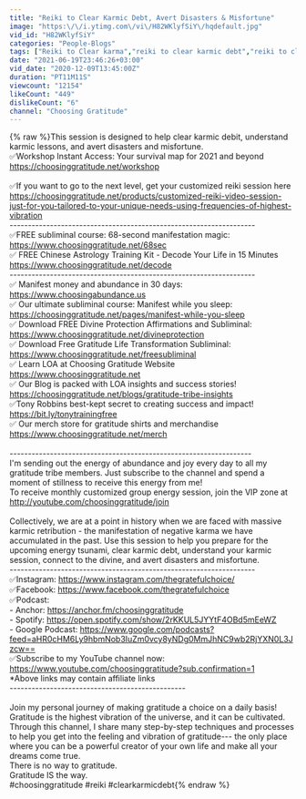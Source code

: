 ```yaml
---
title: "Reiki to Clear Karmic Debt, Avert Disasters & Misfortune"
image: "https:\/\/i.ytimg.com\/vi\/H82WKlyfSiY\/hqdefault.jpg"
vid_id: "H82WKlyfSiY"
categories: "People-Blogs"
tags: ["Reiki to Clear karma","reiki to clear karmic debt","reiki to clear karmic debris"]
date: "2021-06-19T23:46:26+03:00"
vid_date: "2020-12-09T13:45:00Z"
duration: "PT11M11S"
viewcount: "12154"
likeCount: "449"
dislikeCount: "6"
channel: "Choosing Gratitude"
---
```

{% raw %}This session is designed to help clear karmic debit, understand karmic lessons, and avert disasters and misfortune.<br />✅Workshop Instant Access: Your survival map for 2021 and beyond<br /><a rel="nofollow" target="blank" href="https://choosinggratitude.net/workshop">https://choosinggratitude.net/workshop</a><br /><br />✅If you want to go to the next level, get your customized reiki session here<br /><a rel="nofollow" target="blank" href="https://choosinggratitude.net/products/customized-reiki-video-session-just-for-you-tailored-to-your-unique-needs-using-frequencies-of-highest-vibration">https://choosinggratitude.net/products/customized-reiki-video-session-just-for-you-tailored-to-your-unique-needs-using-frequencies-of-highest-vibration</a><br />-------------------------------------------------------------------<br />✅FREE subliminal course: 68-second manifestation magic:<br /><a rel="nofollow" target="blank" href="https://www.choosinggratitude.net/68sec">https://www.choosinggratitude.net/68sec</a><br />✅ FREE Chinese Astrology Training Kit - Decode Your Life in 15 Minutes<br /><a rel="nofollow" target="blank" href="https://www.choosinggratitude.net/decode">https://www.choosinggratitude.net/decode</a><br />-------------------------------------------------------------------<br />✅ Manifest money and abundance in 30 days:<br /><a rel="nofollow" target="blank" href="https://www.choosingabundance.us">https://www.choosingabundance.us</a><br />✅ Our ultimate subliminal course: Manifest while you sleep:<br /><a rel="nofollow" target="blank" href="https://choosinggratitude.net/pages/manifest-while-you-sleep">https://choosinggratitude.net/pages/manifest-while-you-sleep</a><br />✅ Download FREE Divine Protection Affirmations and Subliminal:<br /><a rel="nofollow" target="blank" href="https://www.choosinggratitude.net/divineprotection">https://www.choosinggratitude.net/divineprotection</a><br />✅  Download Free Gratitude Life Transformation Subliminal:<br /> <a rel="nofollow" target="blank" href="https://www.choosinggratitude.net/freesubliminal">https://www.choosinggratitude.net/freesubliminal</a><br />✅ Learn LOA at Choosing Gratitude Website<br /><a rel="nofollow" target="blank" href="https://www.choosinggratitude.net">https://www.choosinggratitude.net</a><br />✅  Our Blog is packed with LOA insights and success stories!<br /><a rel="nofollow" target="blank" href="https://choosinggratitude.net/blogs/gratitude-tribe-insights">https://choosinggratitude.net/blogs/gratitude-tribe-insights</a><br />✅Tony Robbins best-kept secret to creating success and impact! <br /><a rel="nofollow" target="blank" href="https://bit.ly/tonytrainingfree">https://bit.ly/tonytrainingfree</a><br />✅  Our merch store for gratitude shirts and merchandise<br /><a rel="nofollow" target="blank" href="https://www.choosinggratitude.net/merch">https://www.choosinggratitude.net/merch</a><br /><br />------------------------------------------------------------------<br />I'm sending out the energy of abundance and joy every day to all my gratitude tribe members. Just subscribe to the channel and spend a moment of stillness to receive this energy from me!<br />To receive monthly customized group energy session, join the VIP zone at <a rel="nofollow" target="blank" href="http://youtube.com/choosinggratitude/join">http://youtube.com/choosinggratitude/join</a><br /><br />Collectively, we are at a point in history when we are faced with massive karmic retribution - the manifestation of negative karma we have accumulated in the past. Use this session to help you prepare for the upcoming energy tsunami, clear karmic debt, understand your karmic session,  connect to the divine, and avert disasters and misfortune.<br />-------------------------------------------------------------------<br />✅Instagram:  <a rel="nofollow" target="blank" href="https://www.instagram.com/thegratefulchoice/">https://www.instagram.com/thegratefulchoice/</a><br />✅Facebook: <a rel="nofollow" target="blank" href="https://www.facebook.com/thegratefulchoice">https://www.facebook.com/thegratefulchoice</a><br />✅Podcast:<br />- Anchor: <a rel="nofollow" target="blank" href="https://anchor.fm/choosinggratitude">https://anchor.fm/choosinggratitude</a><br />- Spotify: <a rel="nofollow" target="blank" href="https://open.spotify.com/show/2rKKUL5JYYtF4OBd5mEeWZ">https://open.spotify.com/show/2rKKUL5JYYtF4OBd5mEeWZ</a><br />- Google Podcast: <a rel="nofollow" target="blank" href="https://www.google.com/podcasts?feed=aHR0cHM6Ly9hbmNob3IuZm0vcy8yNDg0MmJhNC9wb2RjYXN0L3Jzcw==">https://www.google.com/podcasts?feed=aHR0cHM6Ly9hbmNob3IuZm0vcy8yNDg0MmJhNC9wb2RjYXN0L3Jzcw==</a><br />✅Subscribe to my YouTube channel now:<br /><a rel="nofollow" target="blank" href="https://www.youtube.com/choosinggratitude?sub.confirmation=1">https://www.youtube.com/choosinggratitude?sub.confirmation=1</a><br />*Above links may contain affiliate links<br />------------------------------------------------<br /><br />Join my personal journey of making gratitude a choice on a daily basis! Gratitude is the highest vibration of the universe, and it can be cultivated. Through this channel, I share many step-by-step techniques and processes to help you get into the feeling and vibration of gratitude--- the only place where you can be a powerful creator of your own life and make all your dreams come true.<br />There is no way to gratitude.<br />Gratitude IS the way.<br />#choosinggratitude #reiki #clearkarmicdebt{% endraw %}
